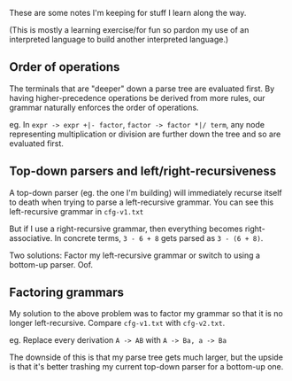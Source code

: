 These are some notes I'm keeping for stuff I learn along the way.

(This is mostly a learning exercise/for fun so pardon my use of an interpreted language to build
another interpreted language.)

## Order of operations
The terminals that are "deeper" down a parse tree are evaluated first. By having higher-precedence operations
be derived from more rules, our grammar naturally enforces the order of operations.

eg. In `expr -> expr +|- factor`, `factor -> factor *|/ term`, any node representing multiplication or 
division are further down the tree and so are evaluated first.

## Top-down parsers and left/right-recursiveness
A top-down parser (eg. the one I'm building) will immediately recurse itself to death when trying to 
parse a left-recursive grammar. You can see this left-recursive grammar in `cfg-v1.txt`

But if I use a right-recursive grammar, then everything becomes right-associative. In concrete
terms, `3 - 6 + 8` gets parsed as `3 - (6 + 8)`.

Two solutions: Factor my left-recursive grammar or switch to using a bottom-up parser. Oof.

## Factoring grammars
My solution to the above problem was to factor my grammar so that it is no longer left-recursive. Compare `cfg-v1.txt`
with `cfg-v2.txt`.

eg. Replace every derivation `A -> AB` with `A -> Ba, a -> Ba`

The downside of this is that my parse tree gets much larger, but the upside is that it's better trashing
my current top-down parser for a bottom-up one.